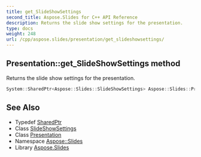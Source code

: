 ```yaml
---
title: get_SlideShowSettings
second_title: Aspose.Slides for C++ API Reference
description: Returns the slide show settings for the presentation.
type: docs
weight: 248
url: /cpp/aspose.slides/presentation/get_slideshowsettings/
---
```

## Presentation::get_SlideShowSettings method


Returns the slide show settings for the presentation.

```cpp
System::SharedPtr<Aspose::Slides::SlideShowSettings> Aspose::Slides::Presentation::get_SlideShowSettings() const
```

## See Also

* Typedef [SharedPtr](../../../system/sharedptr/)
* Class [SlideShowSettings](../../slideshowsettings/)
* Class [Presentation](../)
* Namespace [Aspose::Slides](../../)
* Library [Aspose.Slides](../../../)
